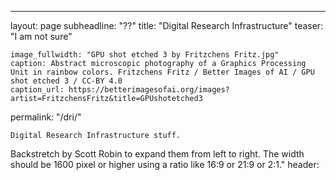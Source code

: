---
layout: page
subheadline: "??"
title: "Digital Research Infrastructure"
teaser: "I am not sure"
   
    image_fullwidth: "GPU shot etched 3 by Fritzchens Fritz.jpg"
    caption: Abstract microscopic photography of a Graphics Processing Unit in rainbow colors. Fritzchens Fritz / Better Images of AI / GPU shot etched 3 / CC-BY 4.0
    caption_url: https://betterimagesofai.org/images?artist=FritzchensFritz&title=GPUshotetched3
permalink: "/dri/" 
    
    Digital Research Infrastructure stuff. 
 Backstretch by Scott Robin</a> to expand them from left to right. The width should be 1600 pixel or higher using a ratio like 16:9 or 21:9 or 2:1."
header:
